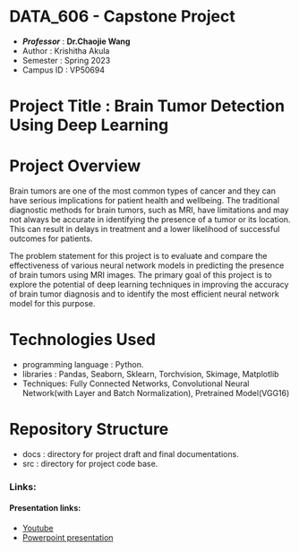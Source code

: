 # DATA_606 - Capstone Project
- **_Professor_** : **Dr.Chaojie Wang**
- Author : Krishitha Akula
- Semester : Spring 2023
- Campus ID : VP50694

# Project Title : Brain Tumor Detection Using Deep Learning

# Project Overview

Brain tumors are one of the most common types of cancer and they can have serious implications for patient health and wellbeing. The traditional diagnostic methods for brain tumors, such as MRI, have limitations and may not always be accurate in identifying the presence of a tumor or its location. This can result in delays in treatment and a lower likelihood of successful outcomes for patients.

The problem statement for this project is to evaluate and compare the effectiveness of various neural network models in predicting the presence of brain tumors using MRI images. The primary goal of this project is to explore the potential of deep learning techniques in improving the accuracy of brain tumor diagnosis and to identify the most efficient neural network model for this purpose.


# Technologies Used
- programming language : Python.
- libraries : Pandas, Seaborn, Sklearn, Torchvision, Skimage, Matplotlib
- Techniques: Fully Connected Networks, Convolutional Neural Network(with Layer and Batch Normalization), Pretrained Model(VGG16) 

# Repository Structure
- docs : directory for project draft and final documentations.
- src : directory for project code base.

### Links:
#### Presentation links:
- [Youtube](https://youtu.be/-xeLz4f4Z1M )
- [Powerpoint presentation](https://github.com/krishitha12/Krishitha_DATA606/blob/main/docs/Capstone_project.pptx)
